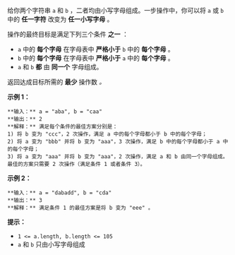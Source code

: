 给你两个字符串 `a` 和 `b` ，二者均由小写字母组成。一步操作中，你可以将 `a` 或 `b` 中的 **任一字符** 改变为 **任一小写字母**
。

操作的最终目标是满足下列三个条件 **之一** ：

  * `a` 中的 **每个字母** 在字母表中 **严格小于** `b` 中的 **每个字母** 。
  * `b` 中的 **每个字母** 在字母表中 **严格小于** `a` 中的 **每个字母** 。
  * `a` 和 `b` **都** 由 **同一个** 字母组成。

返回达成目标所需的 **最少** 操作数 _。_

**示例 1：**

    
    
    **输入：** a = "aba", b = "caa"
    **输出：** 2
    **解释：** 满足每个条件的最佳方案分别是：
    1) 将 b 变为 "ccc"，2 次操作，满足 a 中的每个字母都小于 b 中的每个字母；
    2) 将 a 变为 "bbb" 并将 b 变为 "aaa"，3 次操作，满足 b 中的每个字母都小于 a 中的每个字母；
    3) 将 a 变为 "aaa" 并将 b 变为 "aaa"，2 次操作，满足 a 和 b 由同一个字母组成。
    最佳的方案只需要 2 次操作（满足条件 1 或者条件 3）。
    

**示例 2：**

    
    
    **输入：** a = "dabadd", b = "cda"
    **输出：** 3
    **解释：** 满足条件 1 的最佳方案是将 b 变为 "eee" 。
    

**提示：**

  * `1 <= a.length, b.length <= 105`
  * `a` 和 `b` 只由小写字母组成

